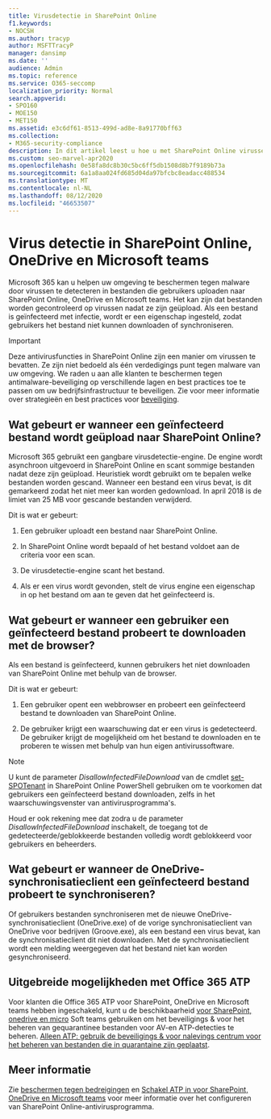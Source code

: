 ```yaml
---
title: Virusdetectie in SharePoint Online
f1.keywords:
- NOCSH
ms.author: tracyp
author: MSFTTracyP
manager: dansimp
ms.date: ''
audience: Admin
ms.topic: reference
ms.service: O365-seccomp
localization_priority: Normal
search.appverid:
- SPO160
- MOE150
- MET150
ms.assetid: e3c6df61-8513-499d-ad8e-8a91770bff63
ms.collection:
- M365-security-compliance
description: In dit artikel leest u hoe u met SharePoint Online virussen kunt herkennen aan bestanden die gebruikers uploaden en voorkomen dat gebruikers de bestanden downloaden of synchroniseren.
ms.custom: seo-marvel-apr2020
ms.openlocfilehash: 0e58fa8dc8b30c5bc6ff5db1508d8b7f9189b73a
ms.sourcegitcommit: 6a1a8aa024fd685d04da97bfcbc8eadacc488534
ms.translationtype: MT
ms.contentlocale: nl-NL
ms.lasthandoff: 08/12/2020
ms.locfileid: "46653507"
---
```

# <a name="virus-detection-in-sharepoint-online-onedrive-and-microsoft-teams"></a>Virus detectie in SharePoint Online, OneDrive en Microsoft teams

Microsoft 365 kan u helpen uw omgeving te beschermen tegen malware door virussen te detecteren in bestanden die gebruikers uploaden naar SharePoint Online, OneDrive en Microsoft teams. Het kan zijn dat bestanden worden gecontroleerd op virussen nadat ze zijn geüpload. Als een bestand is geïnfecteerd met infectie, wordt er een eigenschap ingesteld, zodat gebruikers het bestand niet kunnen downloaden of synchroniseren.

> [!IMPORTANT]
> Deze antivirusfuncties in SharePoint Online zijn een manier om virussen te bevatten. Ze zijn niet bedoeld als één verdedigings punt tegen malware van uw omgeving. We raden u aan alle klanten te beschermen tegen antimalware-beveiliging op verschillende lagen en best practices toe te passen om uw bedrijfsinfrastructuur te beveiligen. Zie voor meer informatie over strategieën en best practices voor [beveiliging](security-roadmap.md).

## <a name="what-happens-when-an-infected-file-is-uploaded-to-sharepoint-online"></a>Wat gebeurt er wanneer een geïnfecteerd bestand wordt geüpload naar SharePoint Online?

Microsoft 365 gebruikt een gangbare virusdetectie-engine. De engine wordt asynchroon uitgevoerd in SharePoint Online en scant sommige bestanden nadat deze zijn geüpload. Heuristiek wordt gebruikt om te bepalen welke bestanden worden gescand. Wanneer een bestand een virus bevat, is dit gemarkeerd zodat het niet meer kan worden gedownload. In april 2018 is de limiet van 25 MB voor gescande bestanden verwijderd.

Dit is wat er gebeurt:

1. Een gebruiker uploadt een bestand naar SharePoint Online.

2. In SharePoint Online wordt bepaald of het bestand voldoet aan de criteria voor een scan.

3. De virusdetectie-engine scant het bestand.

4. Als er een virus wordt gevonden, stelt de virus engine een eigenschap in op het bestand om aan te geven dat het geïnfecteerd is.

## <a name="what-happens-when-a-user-tries-to-download-an-infected-file-by-using-the-browser"></a>Wat gebeurt er wanneer een gebruiker een geïnfecteerd bestand probeert te downloaden met de browser?

Als een bestand is geïnfecteerd, kunnen gebruikers het niet downloaden van SharePoint Online met behulp van de browser.

Dit is wat er gebeurt:

1. Een gebruiker opent een webbrowser en probeert een geïnfecteerd bestand te downloaden van SharePoint Online.

2. De gebruiker krijgt een waarschuwing dat er een virus is gedetecteerd. De gebruiker krijgt de mogelijkheid om het bestand te downloaden en te proberen te wissen met behulp van hun eigen antivirussoftware.

> [!NOTE]
>
> U kunt de parameter *DisallowInfectedFileDownload* van de cmdlet [set-SPOTenant](https://docs.microsoft.com/powershell/module/sharepoint-online/Set-SPOTenant) in SharePoint Online PowerShell gebruiken om te voorkomen dat gebruikers een geïnfecteerd bestand downloaden, zelfs in het waarschuwingsvenster van antivirusprogramma's.
>
> Houd er ook rekening mee dat zodra u de parameter *DisallowInfectedFileDownload* inschakelt, de toegang tot de gedetecteerde/geblokkeerde bestanden volledig wordt geblokkeerd voor gebruikers en beheerders.

## <a name="what-happens-when-the-onedrive-sync-client-tries-to-sync-an-infected-file"></a>Wat gebeurt er wanneer de OneDrive-synchronisatieclient een geïnfecteerd bestand probeert te synchroniseren?

Of gebruikers bestanden synchroniseren met de nieuwe OneDrive-synchronisatieclient (OneDrive.exe) of de vorige synchronisatieclient van OneDrive voor bedrijven (Groove.exe), als een bestand een virus bevat, kan de synchronisatieclient dit niet downloaden. Met de synchronisatieclient wordt een melding weergegeven dat het bestand niet kan worden gesynchroniseerd.

## <a name="extended-capabilities-with-office-365-atp"></a>Uitgebreide mogelijkheden met Office 365 ATP

Voor klanten die Office 365 ATP voor SharePoint, OneDrive en Microsoft teams hebben ingeschakeld, kunt u de beschikbaarheid [voor SharePoint, onedrive en micro](turn-on-atp-for-spo-odb-and-teams.md) Soft teams gebruiken om het beveiligings & voor het beheren van gequarantinee bestanden voor AV-en ATP-detecties te beheren. [Alleen ATP: gebruik de beveiligings & voor nalevings centrum voor het beheren van bestanden die in quarantaine zijn geplaatst](manage-quarantined-messages-and-files.md#atp-only-use-the-security--compliance-center-to-manage-quarantined-files).

## <a name="more-information"></a>Meer informatie

Zie [beschermen tegen bedreigingen](https://docs.microsoft.com/microsoft-365/security/office-365-security/protect-against-threats?view=o365-worldwide#requirements) en [Schakel ATP in voor SharePoint, OneDrive en Microsoft teams](https://docs.microsoft.com/microsoft-365/security/office-365-security/turn-on-atp-for-spo-odb-and-teams?view=o365-worldwide) voor meer informatie over het configureren van SharePoint Online-antivirusprogramma.


